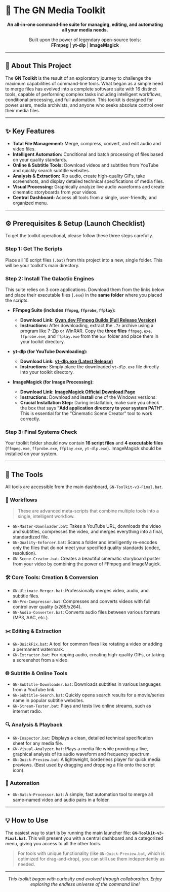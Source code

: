 # 🚀 The GN Media Toolkit

<p align="center">
  <strong>An all-in-one command-line suite for managing, editing, and automating all your media needs.</strong>
</p>
<p align="center">
  Built upon the power of legendary open-source tools:
  <br>
  <strong>FFmpeg</strong> | <strong>yt-dlp</strong> | <strong>ImageMagick</strong>
</p>

---

## 📖 About This Project

The **GN Toolkit** is the result of an exploratory journey to challenge the maximum capabilities of command-line tools. What began as a simple need to merge files has evolved into a complete software suite with 16 distinct tools, capable of performing complex tasks including intelligent workflows, conditional processing, and full automation. This toolkit is designed for power users, media archivists, and anyone who seeks absolute control over their media files.

---

## ✨ Key Features

* **Total File Management:** Merge, compress, convert, and edit audio and video files.
* **Intelligent Automation:** Conditional and batch processing of files based on your quality standards.
* **Online & Subtitle Tools:** Download videos and subtitles from YouTube and quickly search subtitle websites.
* **Analysis & Extraction:** Rip audio, create high-quality GIFs, take screenshots, and display detailed technical specifications of media files.
* **Visual Processing:** Graphically analyze live audio waveforms and create cinematic storyboards from your videos.
* **Central Dashboard:** Access all tools from a single, user-friendly, and organized menu.

---

## ⚙️ Prerequisites & Setup (Launch Checklist)

To get the toolkit operational, please follow these three steps carefully.

### Step 1: Get The Scripts
Place all 16 script files (`.bat`) from this project into a new, single folder. This will be your toolkit's main directory.

### Step 2: Install The Galactic Engines
This suite relies on 3 core applications. Download them from the links below and place their executable files (`.exe`) in the **same folder** where you placed the scripts.

* **FFmpeg Suite (includes `ffmpeg`, `ffprobe`, `ffplay`):**
    * **Download Link:** [**Gyan.dev FFmpeg Builds (Full Release Version)**](https://www.gyan.dev/ffmpeg/builds/ffmpeg-release-full.7z)
    * **Instructions:** After downloading, extract the `.7z` archive using a program like 7-Zip or WinRAR. Copy the **three files** `ffmpeg.exe`, `ffprobe.exe`, and `ffplay.exe` from the `bin` folder and place them in your toolkit directory.

* **yt-dlp (for YouTube Downloading):**
    * **Download Link:** [**yt-dlp.exe (Latest Release)**](https://github.com/yt-dlp/yt-dlp/releases/latest/download/yt-dlp.exe)
    * **Instructions:** Simply place the downloaded `yt-dlp.exe` file directly into your toolkit directory.

* **ImageMagick (for Image Processing):**
    * **Download Link:** [**ImageMagick Official Download Page**](https://imagemagick.org/script/download.php)
    * **Instructions:** Download and **install** one of the Windows versions.
    * **Crucial Installation Step:** During installation, make sure you check the box that says **"Add application directory to your system PATH"**. This is essential for the "Cinematic Scene Creator" tool to work correctly.

### Step 3: Final Systems Check
Your toolkit folder should now contain **16 script files** and **4 executable files** (`ffmpeg.exe`, `ffprobe.exe`, `ffplay.exe`, `yt-dlp.exe`). ImageMagick should be installed on your system.

---

## 🚀 The Tools

All tools are accessible from the main dashboard, `GN-Toolkit-v3-Final.bat`.

### 🌌 Workflows
> These are advanced meta-scripts that combine multiple tools into a single, intelligent workflow.

* `GN-Master-Downloader.bat`: Takes a YouTube URL, downloads the video and subtitles, compresses the video, and merges everything into a final, standardized file.
* `GN-Quality-Enforcer.bat`: Scans a folder and intelligently re-encodes only the files that do not meet your specified quality standards (codec, resolution).
* `GN-Scene-Creator.bat`: Creates a beautiful cinematic storyboard poster from your video by combining the power of FFmpeg and ImageMagick.

### 🛠️ Core Tools: Creation & Conversion
* `GN-Ultimate-Merger.bat`: Professionally merges video, audio, and subtitle files.
* `GN-Pro-Compressor.bat`: Compresses and converts videos with full control over quality (x265/x264).
* `GN-Audio-Converter.bat`: Converts audio files between various formats (MP3, AAC, etc.).

### ✂️ Editing & Extraction
* `GN-QuickFix.bat`: A tool for common fixes like rotating a video or adding a permanent watermark.
* `GN-Extractor.bat`: For ripping audio, creating high-quality GIFs, or taking a screenshot from a video.

### 🌐 Subtitle & Online Tools
* `GN-Subtitle-Downloader.bat`: Downloads subtitles in various languages from a YouTube link.
* `GN-Subtitle-Search.bat`: Quickly opens search results for a movie/series name in popular subtitle websites.
* `GN-Stream-Tester.bat`: Plays and tests live online streams, such as internet radio.

### 🔍 Analysis & Playback
* `GN-Inspector.bat`: Displays a clean, detailed technical specification sheet for any media file.
* `GN-Visual-Analyzer.bat`: Plays a media file while providing a live, graphical analysis of its audio waveform and frequency spectrum.
* `GN-Quick-Preview.bat`: A lightweight, borderless player for quick media previews. (Best used by dragging and dropping a file onto the script icon).

### 🤖 Automation
* `GN-Batch-Processor.bat`: A simple, fast automation tool to merge all same-named video and audio pairs in a folder.

---

## 💡 How to Use

The easiest way to start is by running the main launcher file: **`GN-Toolkit-v3-Final.bat`**.
This will present you with a central dashboard and a categorized menu, giving you access to all the other tools.

> For tools with unique functionality (like `GN-Quick-Preview.bat`, which is optimized for drag-and-drop), you can still use them independently as needed.

---
<p align="center">
  <em>This toolkit began with curiosity and evolved through collaboration. Enjoy exploring the endless universe of the command line!</em>
</p>
